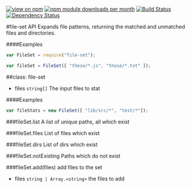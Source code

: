 [![view on npm](http://img.shields.io/npm/v/file-set.svg)](https://www.npmjs.org/package/file-set)
[![npm module downloads per month](http://img.shields.io/npm/dm/file-set.svg)](https://www.npmjs.org/package/file-set)
[![Build Status](https://travis-ci.org/75lb/file-set.svg?branch=master)](https://travis-ci.org/75lb/file-set)
[![Dependency Status](https://david-dm.org/75lb/file-set.svg)](https://david-dm.org/75lb/file-set)


#file-set API
Expands file patterns, returning the matched and unmatched files and directories.

####Examples
```js
var FileSet = require("file-set");

var fileSet = FileSet([ "these/*.js", "those/*.txt" ]);
```





##class: file-set



- files `string[]` The input files to stat  

####Examples
```js
var fileStats = new FileSet([ "lib/src/*", "test/*"]);
```





###fileSet.list
A list of unique paths, all which exist


###fileSet.files
List of files which exist


###fileSet.dirs
List of dirs which exist


###fileSet.notExisting
Paths which do not exist





###fileSet.add(files)
add files to the set


- files `string | Array.<string>` the files to add  












